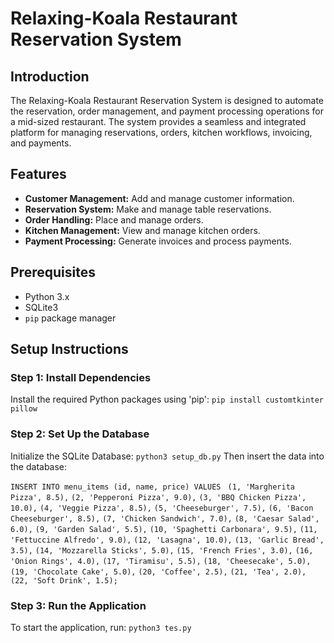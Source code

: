 # Relaxing-Koala Restaurant Reservation System

## Introduction

The Relaxing-Koala Restaurant Reservation System is designed to automate the reservation, order management, and payment processing operations for a mid-sized restaurant. The system provides a seamless and integrated platform for managing reservations, orders, kitchen workflows, invoicing, and payments.

## Features

- **Customer Management:** Add and manage customer information.
- **Reservation System:** Make and manage table reservations.
- **Order Handling:** Place and manage orders.
- **Kitchen Management:** View and manage kitchen orders.
- **Payment Processing:** Generate invoices and process payments.

## Prerequisites

- Python 3.x
- SQLite3
- `pip` package manager

## Setup Instructions

### Step 1: Install Dependencies
Install the required Python packages using 'pip':
```pip install customtkinter pillow```

### Step 2: Set Up the Database
Initialize the SQLite Database:
```python3 setup_db.py```
Then insert the data into the database:

```INSERT INTO menu_items (id, name, price) VALUES ```
```(1, 'Margherita Pizza', 8.5),```
```(2, 'Pepperoni Pizza', 9.0),```
```(3, 'BBQ Chicken Pizza', 10.0),```
```(4, 'Veggie Pizza', 8.5),```
```(5, 'Cheeseburger', 7.5),```
```(6, 'Bacon Cheeseburger', 8.5),```
```(7, 'Chicken Sandwich', 7.0),```
```(8, 'Caesar Salad', 6.0),```
```(9, 'Garden Salad', 5.5),```
```(10, 'Spaghetti Carbonara', 9.5),```
```(11, 'Fettuccine Alfredo', 9.0),```
```(12, 'Lasagna', 10.0),```
```(13, 'Garlic Bread', 3.5),```
```(14, 'Mozzarella Sticks', 5.0),```
```(15, 'French Fries', 3.0),```
```(16, 'Onion Rings', 4.0),```
```(17, 'Tiramisu', 5.5),```
```(18, 'Cheesecake', 5.0),```
```(19, 'Chocolate Cake', 5.0),```
```(20, 'Coffee', 2.5),```
```(21, 'Tea', 2.0),```
```(22, 'Soft Drink', 1.5);```

### Step 3: Run the Application
To start the application, run:
```python3 tes.py```
